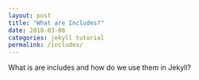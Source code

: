 ```yaml
---
layout: post
title: "What are Includes?"
date: 2018-03-08
categories: jekyll tutorial
permalink: /includes/
---
```


What is are includes and how do we use them in Jekyll?